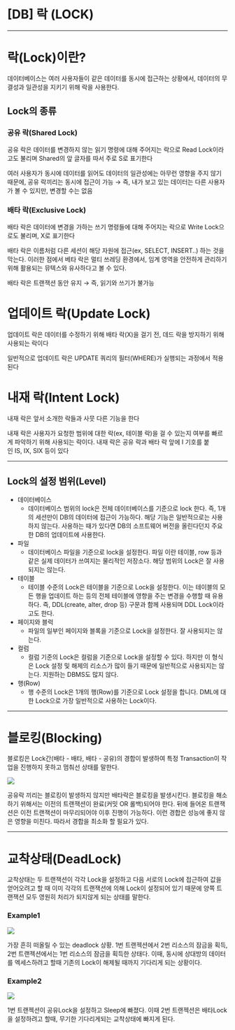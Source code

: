 # [DB] 락 (LOCK)

---

# 락(Lock)이란?

데이터베이스는 여러 사용자들이 같은 데이터를 동시에 접근하는 상황에서, 데이터의 무결성과 일관성을 지키기 위해 락을 사용한다.

## Lock의 종류

### 공유 락(Shared Lock)

공유 락은 데이터를 변경하지 않는 읽기 명령에 대해 주어지는 락으로 Read Lock이라고도 불리며 Shared의 앞 글자를 따서 주로 S로 표기한다

여러 사용자가 동시에 데이터를 읽어도 데이터의 일관성에는 아무런 영향을 주지 않기 때문에, 공유 락끼리는 동시에 접근이 가능 → 즉, 내가 보고 있는 데이터는 다른 사용자가 볼 수 있지만, 변경할 수는 없음

### 배타 락(Exclusive Lock)

배타 락은 데이터에 변경을 가하는 쓰기 명령들에 대해 주어지는 락으로 Write Lock으로도 불리며, X로 표기한다

배타 락은 이름처럼 다른 세션이 해당 자원에 접근(ex, SELECT, INSERT..) 하는 것을 막는다. 이러한 점에서 베타 락은 멀티 쓰레딩 환경에서, 임계 영역을 안전하게 관리하기 위해 활용되는 뮤텍스와 유사하다고 볼 수 있다.

배타 락은 트랜잭션 동안 유지 → 즉, 읽기와 쓰기가 불가능

# 업데이트 락(Update Lock)

업데이트 락은 데이터를 수정하기 위해 배타 락(X)을 걸기 전, 데드 락을 방지하기 위해 사용되는 락이다

일반적으로 업데이트 락은 UPDATE 쿼리의 필터(WHERE)가 실행되는 과정에서 적용된다

# 내재 락(Intent Lock)

내재 락은 앞서 소개한 락들과 사뭇 다른 기능을 한다

내재 락은 사용자가 요청한 범위에 대한 락(ex, 테이블 락)을 걸 수 있는지 여부를 빠르게 파악하기 위해 사용되는 락이다. 내재 락은 공유 락과 배타 락 앞에 I 기호를 붙인 IS, IX, SIX 등이 있다

---

## Lock의 설정 범위(Level)

- 데이터베이스
    - 데이터베이스 범위의 lock은 전체 데이터베이스를 기준으로 lock 한다. 즉, 1개의 세션만이 DB의 데이터에 접근이 가능하다. 해당 기능은 일반적으로는 사용하지 않는다. 사용하는 때가 있다면 DB의 소프트웨어 버전을 올린다던지 주요한 DB의 업데이트에 사용한다.
- 파일
    - 데이터베이스 파일을 기준으로 lock을 설정한다. 파일 이란 테이블, row 등과 같은 실제 데이터가 쓰여지는 물리적인 저장소다. 해당 범위의 Lock은 잘 사용되지는 않는다.
- 테이블
    - 테이블 수준의 Lock은 테이블을 기준으로 Lock을 설정한다. 이는 테이블의 모든 행을 업데이트 하는 등의 전체 테이블에 영향을 주는 변경을 수행할 때 유용하다. 즉, DDL(create, alter, drop 등) 구문과 함께 사용되며 DDL Lock이라고도 한다.
- 페이지와 블럭
    - 파일의 일부인 페이지와 블록을 기준으로 Lock을 설정한다. 잘 사용되지는 않는다.
- 컬럼
    - 컬럼 기준의 Lock은 컬럼을 기준으로 Lock을 설정할 수 있다. 하지만 이 형식은 Lock 설정 및 해제의 리소스가 많이 들기 때문에 일반적으로 사용되지는 않는다. 지원하는 DBMS도 많지 않다.
- 행(Row)
    - 행 수준의 Lock은 1개의 행(Row)를 기준으로 Lock 설정을 합니다. DML에 대한 Lock으로 가장 일반적으로 사용하는 Lock이다.

---

# 블로킹(Blocking)

블로킹은 Lock간(배타 - 배타, 배타 - 공유)의 경합이 발생하여 특정 Transaction이 작업을 진행하지 못하고 멈춰선 상태를 말한다. 

<img src="https://github.com/GYEONGDONGBAEK/study/assets/122242439/5b2a4d41-ec99-4409-afae-ee0dfdd40466">

공유락 끼리는 블로킹이 발생하지 않지만 배타락은 블로킹을 발생시킨다. 블로킹을 해소하기 위해서는 이전의 트랜잭션이 완료(커밋 OR 롤백)되어야 한다. 뒤에 들어온 트랜잭션은 이전 트랜잭션이 마무리되어야 이후 진행이 가능하다. 이런 경합은 성능에 좋지 않은 영향을 미친다. 따라서 경합을 최소화 할 필요가 있다.

---

# 교착상태(DeadLock)

교착상태는 두 트랜잭션이 각각 Lock을 설정하고 다음 서로의 Lock에 접근하여 값을 얻어오려고 할 때 이미 각각의 트랜잭션에 의해 Lock이 설정되어 있기 때문에 양쪽 트랜잭션 모두 영원히 처리가 되지않게 되는 상태를 말한다.

### Example1

<img src="https://github.com/GYEONGDONGBAEK/study/assets/122242439/b60c3df2-def3-4a4d-8348-b978362cde94">

가장 흔히 떠올릴 수 있는 deadlock 상황. 1번 트랜젝션에서 2번 리소스의 잠금을 획득, 2번 트랜젝션에서는 1번 리소스의 잠금을 획득한 상태다. 이때, 동시에 상대방의 데이터를 엑세스하려고 할때 기존의 Lock이 해제될 때까지 기다리게 되는 상황이다.

### Example2

<img src="https://github.com/GYEONGDONGBAEK/study/assets/122242439/ae2b659d-8ba7-4175-8c67-7038ff30c2c6">

1번 트랜젝션이 공유Lock을 설정하고 Sleep에 빠졌다. 이때 2번 트랜젝션은 배타Lock을 설정하려고 할때, 무기한 기다리게되는 교착상태에 빠지게 된다.